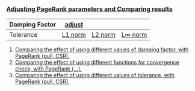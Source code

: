 ### [Adjusting PageRank parameters and Comparing results][report]

| Damping Factor | [adjust][α]  |              |              |
| -------------- | ------------ | ------------ | ------------ |
| Tolerance      | [L1 norm][τ] | [L2 norm][τ] | [L∞ norm][τ] |

1. [Comparing the effect of using different values of damping factor, with PageRank (pull, CSR).][α]
2. [Comparing the effect of using different functions for convergence check, with PageRank (...).][τ-fn]
3. [Comparing the effect of using different values of tolerance, with PageRank (pull, CSR).][τ]


[α]: https://github.com/puzzlef/pagerank-adjust-damping-factor
[τ]: https://github.com/puzzlef/pagerank-adjust-tolerance
[τ-fn]: https://github.com/puzzlef/pagerank-adjust-tolerance-function
[report]: https://gist.github.com/wolfram77/6dc740392d2f4e713fafdaea4ec1eba2

